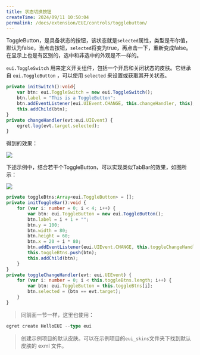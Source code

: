 ```yaml
---
title: 状态切换按钮
createTime: 2024/09/11 10:50:04
permalink: /docs/extension/EUI/controls/togglebutton/
---
```

ToggleButton，是具备状态的按钮，该状态就是`selected`属性，类型是布尔值，默认为false，当点击按钮，`selected`将变为true，再点击一下，重新变成false。在显示上也是有区别的，选中和非选中的外观是不一样的。

`eui.ToggleSwitch` 用来定义开关组件，包括一个开启和关闭状态的皮肤。它继承自 `eui.ToggleButton` ，可以使用 `selected` 来设置或获取其开关状态。

~~~ typescript 
private initSwitch():void{
    var btn: eui.ToggleSwitch = new eui.ToggleSwitch();
    btn.label = "This is a ToggleButton";
    btn.addEventListener(eui.UIEvent.CHANGE, this.changeHandler, this);
    this.addChild(btn);
}
private changeHandler(evt:eui.UIEvent) {
    egret.log(evt.target.selected);
}
~~~ 
得到的效果：

![](560158f61ec92.png)

下述示例中，结合若干个ToggleButton，可以实现类似TabBar的效果，如图所示：

![](560159042f1bf.png)

~~~ typescript 
private toggleBtns:Array<eui.ToggleButton> = [];
private initToggleBar():void {
    for (var i: number = 0; i < 4; i++) {
        var btn: eui.ToggleButton = new eui.ToggleButton();
        btn.label = i + 1 + "";
        btn.y = 100;
        btn.width = 80;
        btn.height = 60;
        btn.x = 20 + i * 80;
        btn.addEventListener(eui.UIEvent.CHANGE, this.toggleChangeHandler, this);
        this.toggleBtns.push(btn);
        this.addChild(btn);
    }
}
private toggleChangeHandler(evt: eui.UIEvent) {
    for (var i: number = 0; i < this.toggleBtns.length; i++) {
        var btn: eui.ToggleButton = this.toggleBtns[i];
        btn.selected = (btn == evt.target);
    }
}
~~~ 


> 同前面一节一样，这里也使用：
~~~ typescript
egret create HelloEUI --type eui
~~~ 
> 创建示例项目的默认皮肤。可以在示例项目的`eui_skins`文件夹下找到默认皮肤的 exml 文件。
